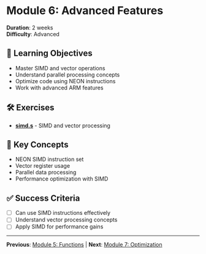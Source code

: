 # Module 6: Advanced Features

**Duration**: 2 weeks  
**Difficulty**: Advanced

## 🎯 Learning Objectives

- Master SIMD and vector operations
- Understand parallel processing concepts
- Optimize code using NEON instructions
- Work with advanced ARM features

## 🛠️ Exercises

- **[simd.s](exercises/simd.s)** - SIMD and vector processing

## 📖 Key Concepts

- NEON SIMD instruction set
- Vector register usage
- Parallel data processing
- Performance optimization with SIMD

## ✅ Success Criteria

- [ ] Can use SIMD instructions effectively
- [ ] Understand vector processing concepts
- [ ] Apply SIMD for performance gains

---

**Previous**: [Module 5: Functions](../m5/) | **Next**: [Module 7: Optimization](../m7/)